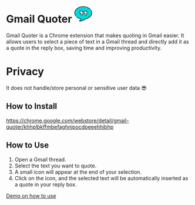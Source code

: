 # Gmail Quoter ![Icon](images/quotes-48.png)

Gmail Quoter is a Chrome extension that makes quoting in Gmail easier. It allows users to select a piece of text in a Gmail thread and directly add it as a quote in the reply box, saving time and improving productivity.

# Privacy

It does not handle/store personal or sensitive user data :sunglasses:

## How to Install
https://chrome.google.com/webstore/detail/gmail-quoter/khhplbkffmbefaghnjpocdpeeehhibhp

## How to Use

1. Open a Gmail thread.
2. Select the text you want to quote.
3. A small icon will appear at the end of your selection.
4. Click on the icon, and the selected text will be automatically inserted as a quote in your reply box.

[Demo on how to use](https://youtu.be/HXXzd3Z3uqE)
